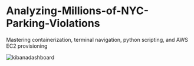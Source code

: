 # Analyzing-Millions-of-NYC-Parking-Violations

Mastering containerization, terminal navigation, python scripting, and AWS EC2 provisioning

![kibanadashboard](https://user-images.githubusercontent.com/60671004/123137827-6990b580-d422-11eb-8369-8ffac6f764d2.png)
